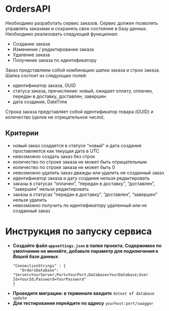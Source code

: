 # OrdersAPI

Необходимо разработать сервис заказов. Сервис должен позволять управлять заказами и сохранять свое состояние в базу данных. Необходимо реализовать следующий функционал:

- Создание заказа
- Изменение / редактирование заказа
- Удаление заказа
- Получение заказа по идентификатору

Заказ представляем собой комбинацию шапки заказа и строк заказа. Шапка состоит из следующих полей:

- идентификатор заказа, GUID
- статуса заказа, пречисление: новый, ожидает оплату, оплачен, передан в доставку, доставлен, завершен
- дата создания, DateTime

Строка заказа представляет собой идентификатор товара (GUID) и количество (целое не отрицательное число).

## Критерии

- новый заказ создается в статусе “новый” и дата создания проставляется как текущая дата в UTC
- невозможно создать заказ без строк
- количество по строке заказа не может быть отрицательным
- количество по строке заказа не может быть 0
- невозможно удалить заказ дважды или удалить не созданный заказ
- идентификатор заказа и дату создания нельзя редактировать
- заказы в статусах “оплачен”, “передан в доставку”, “доставлен”, “завершен” нельзя редактировать
- заказы в статусах “передан в доставку”, “доставлен”, “завершен” нельзя удалить
- невозможно получить по идентификатору удаленный или не созданный заказ

# Инструкция по запуску сервиса

- **Создайте файл `appsettings.json` в папке проекта. Содержимое по умолчанию не меняйте, добавьте параметр для подключения к _Вашей_ базе данных**: <br> 
    ```
    "ConnectionStrings" : {
       "OrdersDatabase": "Server=YourServer;Port=YourPort;Database=YourDatabase;User Id=YourId;Password=YourPassword"
    }
    ```
- **Проведите миграции: в терминале введите** `dotnet ef database update`
- **Для тестирования перейдите по адресу** `yourhost:port/swagger`
